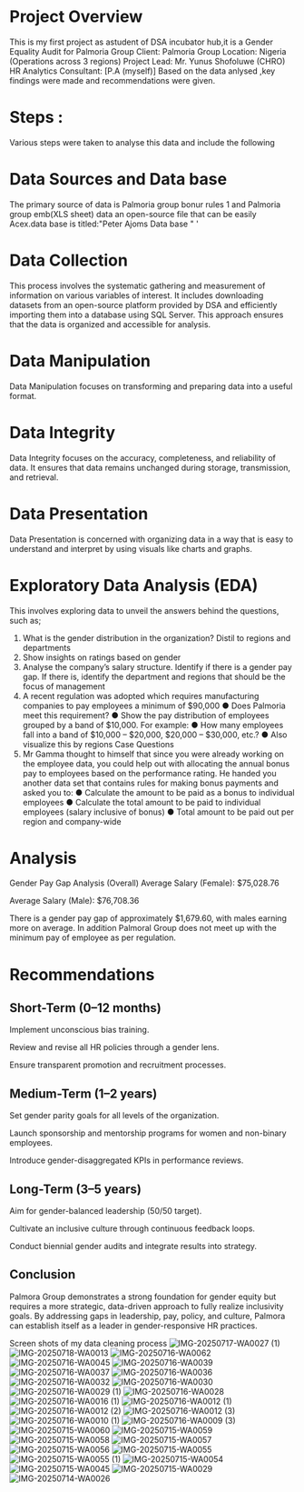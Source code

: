 #  Project Overview
This is my first project as astudent of DSA incubator hub,it is a  Gender Equality Audit for Palmoria Group
Client: Palmoria Group
Location: Nigeria (Operations across 3 regions)
Project Lead: Mr. Yunus Shofoluwe (CHRO)
HR Analytics Consultant: [P.A (myself)]
Based on the data anlysed ,key findings were made and recommendations were given.

#   Steps :
Various steps were taken  to analyse this data and include the following

#   Data Sources and Data base
The primary source of data is  Palmoria group bonur rules 1 and Palmoria group emb(XLS sheet) data an open-source file that can be easily Acex.data base is titled:"Peter Ajoms Data base "
'
#  Data Collection
This process involves the systematic gathering and measurement of information on various variables of interest. It includes downloading datasets from an open-source platform provided by DSA and efficiently importing them into a database using SQL Server. This approach ensures that the data is organized and accessible for analysis.

#  Data Manipulation
Data Manipulation focuses on transforming and preparing data into a useful format.

#   Data Integrity
Data Integrity focuses on the accuracy, completeness, and reliability of data. It ensures that data remains unchanged during storage, transmission, and retrieval.

#  Data Presentation
Data Presentation is concerned with organizing data in a way that is easy to understand and interpret by using visuals like charts and graphs.

#  Exploratory Data Analysis (EDA)
This involves exploring data to unveil the answers behind the questions, such as;
1. What is the gender distribution in the organization? Distil to regions and
departments
2. Show insights on ratings based on gender
3. Analyse the company’s salary structure. Identify if there is a gender pay gap. If
there is, identify the department and regions that should be the focus of
management
4. A recent regulation was adopted which requires manufacturing companies to pay
employees a minimum of $90,000
● Does Palmoria meet this requirement?
● Show the pay distribution of employees grouped by a band of $10,000. For example:
● How many employees fall into a band of $10,000 – $20,000, $20,000 – $30,000,
etc.?
● Also visualize this by regions
Case Questions
5. Mr Gamma thought to himself that since you were already working on the employee
data, you could help out with allocating the annual bonus pay to employees based on the
performance rating. He handed you another data set that contains rules for making bonus
payments and asked you to:
● Calculate the amount to be paid as a bonus to individual employees
● Calculate the total amount to be paid to individual employees (salary inclusive of
bonus)
● Total amount to be paid out per region and company-wide
#   Analysis
Gender Pay Gap Analysis (Overall)
Average Salary (Female): $75,028.76

Average Salary (Male): $76,708.36

There is a gender pay gap of approximately $1,679.60, with males earning more on average.
In addition Palmoral Group does not meet up  with the minimum pay of employee as per regulation.



#    Recommendations
## Short-Term (0–12 months)
Implement unconscious bias training.

Review and revise all HR policies through a gender lens.

Ensure transparent promotion and recruitment processes.

## Medium-Term (1–2 years)
Set gender parity goals for all levels of the organization.

Launch sponsorship and mentorship programs for women and non-binary employees.

Introduce gender-disaggregated KPIs in performance reviews.

##  Long-Term (3–5 years)
Aim for gender-balanced leadership (50/50 target).

Cultivate an inclusive culture through continuous feedback loops.

Conduct biennial gender audits and integrate results into strategy.

## Conclusion
Palmora Group demonstrates a strong foundation for gender equity but requires a more strategic, data-driven approach to fully realize inclusivity goals. By addressing gaps in leadership, pay, policy, and culture, Palmora can establish itself as a leader in gender-responsive HR practices.

Screen shots of my data cleaning process
![IMG-20250717-WA0027 (1)](https://github.com/user-attachments/assets/71e11813-8740-432e-9878-2cde728ae25d)
![IMG-20250718-WA0013](https://github.com/user-attachments/assets/2d24f81f-3bb3-4b66-a79e-677043920a86)
![IMG-20250716-WA0062](https://github.com/user-attachments/assets/6f253275-5078-4b83-95d3-95b0961d6e8b)
![IMG-20250716-WA0045](https://github.com/user-attachments/assets/04eb7022-fd5b-49c5-b075-77d9c9f5c8da)
![IMG-20250716-WA0039](https://github.com/user-attachments/assets/1d6bcae6-b2e0-4a27-bf42-e780322163e9)
![IMG-20250716-WA0037](https://github.com/user-attachments/assets/15b69b43-bd18-403a-bdb6-d41fe9c07020)
![IMG-20250716-WA0036](https://github.com/user-attachments/assets/cae3c528-7ba1-4d67-bdb2-1cf523be3aae)
![IMG-20250716-WA0032](https://github.com/user-attachments/assets/d1a9ec5a-7883-4fcc-937c-89005bc7f4c1)
![IMG-20250716-WA0030](https://github.com/user-attachments/assets/06ec72d8-784c-4bdc-afee-09ed5b0e7dfe)
![IMG-20250716-WA0029 (1)](https://github.com/user-attachments/assets/c57f6a74-44d0-4ab2-9b26-9680725bfa70)
![IMG-20250716-WA0028](https://github.com/user-attachments/assets/a68ac18e-7dbf-41d2-a318-e2da6c2aec1b)
![IMG-20250716-WA0016 (1)](https://github.com/user-attachments/assets/3248301e-7813-45c1-b86c-142dc76b8549)
![IMG-20250716-WA0012 (1)](https://github.com/user-attachments/assets/bdf2eaad-64a8-4a0e-a982-8045ad869d63)
![IMG-20250716-WA0012 (2)](https://github.com/user-attachments/assets/3bf903e8-1330-4c4d-9662-f083a6c47b0a)
![IMG-20250716-WA0012 (3)](https://github.com/user-attachments/assets/270975c7-36d5-4d2d-8981-6b32a8c1ae08)
![IMG-20250716-WA0010 (1)](https://github.com/user-attachments/assets/cd8c8008-600d-4c16-95d6-65dd1a10f01a)
![IMG-20250716-WA0009 (3)](https://github.com/user-attachments/assets/a1150e78-58f3-431e-a60e-4d58438fdaa3)
![IMG-20250715-WA0060](https://github.com/user-attachments/assets/6c770202-304b-4a55-b9b6-e7b1133c30d4)
![IMG-20250715-WA0059](https://github.com/user-attachments/assets/b3a9f0e3-cc1a-47c6-8478-29ef09839383)
![IMG-20250715-WA0058](https://github.com/user-attachments/assets/5871babb-d679-44fc-9d8b-ce48de9fcb3a)
![IMG-20250715-WA0057](https://github.com/user-attachments/assets/b33496bf-6108-47a2-9333-52b51731a48d)
![IMG-20250715-WA0056](https://github.com/user-attachments/assets/cdc36170-9037-48a9-93d5-a4e706f74a40)
![IMG-20250715-WA0055](https://github.com/user-attachments/assets/865036c5-b514-42c3-a8bd-fed7e5c99bbe)
![IMG-20250715-WA0055 (1)](https://github.com/user-attachments/assets/62d27b54-bdd8-4169-a126-9c8fde46f7a8)
![IMG-20250715-WA0054](https://github.com/user-attachments/assets/d59d2253-c5c7-4e5c-aa9f-d6d264ef5ada)
![IMG-20250715-WA0045](https://github.com/user-attachments/assets/8e31e710-3b9e-497f-9bcc-51fc793f8531)
![IMG-20250715-WA0029](https://github.com/user-attachments/assets/62b96008-1afe-41f9-87f8-16ff32bfa9fd)
![IMG-20250714-WA0026](https://github.com/user-attachments/assets/477b323a-347f-4762-b1d4-d800ebe70ded)


